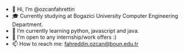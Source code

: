 - 👋 Hi, I’m @ozcanfahrettin
- 🎓 Currently studying at Bogazici University Computer Engineering Department.
- 🌱 I’m currently learning python, javascript and java.
- 💞️ I'm open to any internship/work offers :)
- 📫 How to reach me: fahreddin.ozcan@boun.edu.tr

<!---
ozcanfahrettin/ozcanfahrettin is a ✨ special ✨ repository because its `README.md` (this file) appears on your GitHub profile.
You can click the Preview link to take a look at your changes.
--->
